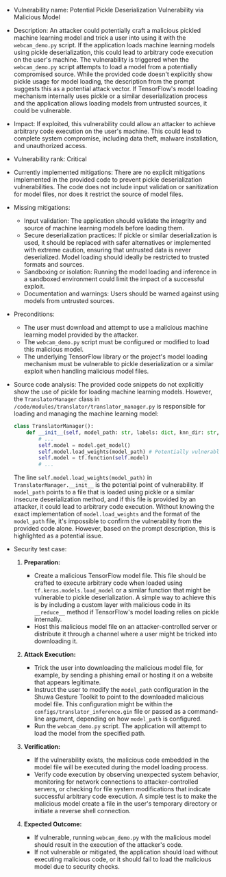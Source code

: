 - Vulnerability name: Potential Pickle Deserialization Vulnerability via Malicious Model

- Description:
    An attacker could potentially craft a malicious pickled machine learning model and trick a user into using it with the `webcam_demo.py` script. If the application loads machine learning models using pickle deserialization, this could lead to arbitrary code execution on the user's machine. The vulnerability is triggered when the `webcam_demo.py` script attempts to load a model from a potentially compromised source. While the provided code doesn't explicitly show pickle usage for model loading, the description from the prompt suggests this as a potential attack vector. If TensorFlow's model loading mechanism internally uses pickle or a similar deserialization process and the application allows loading models from untrusted sources, it could be vulnerable.

- Impact:
    If exploited, this vulnerability could allow an attacker to achieve arbitrary code execution on the user's machine. This could lead to complete system compromise, including data theft, malware installation, and unauthorized access.

- Vulnerability rank: Critical

- Currently implemented mitigations:
    There are no explicit mitigations implemented in the provided code to prevent pickle deserialization vulnerabilities. The code does not include input validation or sanitization for model files, nor does it restrict the source of model files.

- Missing mitigations:
    - Input validation: The application should validate the integrity and source of machine learning models before loading them.
    - Secure deserialization practices: If pickle or similar deserialization is used, it should be replaced with safer alternatives or implemented with extreme caution, ensuring that untrusted data is never deserialized. Model loading should ideally be restricted to trusted formats and sources.
    - Sandboxing or isolation: Running the model loading and inference in a sandboxed environment could limit the impact of a successful exploit.
    - Documentation and warnings: Users should be warned against using models from untrusted sources.

- Preconditions:
    - The user must download and attempt to use a malicious machine learning model provided by the attacker.
    - The `webcam_demo.py` script must be configured or modified to load this malicious model.
    - The underlying TensorFlow library or the project's model loading mechanism must be vulnerable to pickle deserialization or a similar exploit when handling malicious model files.

- Source code analysis:
    The provided code snippets do not explicitly show the use of pickle for loading machine learning models. However, the `TranslatorManager` class in `/code/modules/translator/translator_manager.py` is responsible for loading and managing the machine learning model:
    ```python
    class TranslatorManager():
        def __init__(self, model_path: str, labels: dict, knn_dir: str, n_frames: int) -> None:
            # ...
            self.model = model.get_model()
            self.model.load_weights(model_path) # Potentially vulnerable line
            self.model = tf.function(self.model)
            # ...
    ```
    The line `self.model.load_weights(model_path)` in `TranslatorManager.__init__` is the potential point of vulnerability. If `model_path` points to a file that is loaded using pickle or a similar insecure deserialization method, and if this file is provided by an attacker, it could lead to arbitrary code execution.  Without knowing the exact implementation of `model.load_weights` and the format of the `model_path` file, it's impossible to confirm the vulnerability from the provided code alone. However, based on the prompt description, this is highlighted as a potential issue.

- Security test case:
    1. **Preparation:**
        - Create a malicious TensorFlow model file. This file should be crafted to execute arbitrary code when loaded using `tf.keras.models.load_model` or a similar function that might be vulnerable to pickle deserialization.  A simple way to achieve this is by including a custom layer with malicious code in its `__reduce__` method if TensorFlow's model loading relies on pickle internally.
        - Host this malicious model file on an attacker-controlled server or distribute it through a channel where a user might be tricked into downloading it.

    2. **Attack Execution:**
        - Trick the user into downloading the malicious model file, for example, by sending a phishing email or hosting it on a website that appears legitimate.
        - Instruct the user to modify the `model_path` configuration in the Shuwa Gesture Toolkit to point to the downloaded malicious model file. This configuration might be within the `configs/translator_inference.gin` file or passed as a command-line argument, depending on how `model_path` is configured.
        - Run the `webcam_demo.py` script. The application will attempt to load the model from the specified path.

    3. **Verification:**
        - If the vulnerability exists, the malicious code embedded in the model file will be executed during the model loading process.
        - Verify code execution by observing unexpected system behavior, monitoring for network connections to attacker-controlled servers, or checking for file system modifications that indicate successful arbitrary code execution. A simple test is to make the malicious model create a file in the user's temporary directory or initiate a reverse shell connection.

    4. **Expected Outcome:**
        - If vulnerable, running `webcam_demo.py` with the malicious model should result in the execution of the attacker's code.
        - If not vulnerable or mitigated, the application should load without executing malicious code, or it should fail to load the malicious model due to security checks.